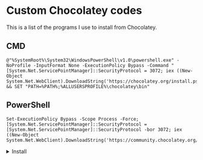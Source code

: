 
# Custom Chocolatey codes
This is a list of the programs I use to install from Chocolatey.

## CMD
    @"%SystemRoot%\System32\WindowsPowerShell\v1.0\powershell.exe" -NoProfile -InputFormat None -ExecutionPolicy Bypass -Command "[System.Net.ServicePointManager]::SecurityProtocol = 3072; iex ((New-Object System.Net.WebClient).DownloadString('https://chocolatey.org/install.ps1('))" && SET "PATH=%PATH%;%ALLUSERSPROFILE%\chocolatey\bin"
## PowerShell
    Set-ExecutionPolicy Bypass -Scope Process -Force; [System.Net.ServicePointManager]::SecurityProtocol = [System.Net.ServicePointManager]::SecurityProtocol -bor 3072; iex ((New-Object System.Net.WebClient).DownloadString('https://community.chocolatey.org/install.ps1'))


<details>
  <summary>Install</summary>
 ## Choco

    choco install choco-protocol-support chocolatey chocolatey-core.extension chocolatey-dotnetfx.extension chocolatey-misc-helpers.extension chocolatey-windowsupdate.extension chocolateygui  -y

 ## Browsers

    choco install firefox googlechrome microsoft-edge opera brave vivaldi safari authy-desktop tor-browser opera-gx -y

 ## Transfer

    choco install qbittorrent  -y

 ## Tools

    choco install 7zip.install phraseexpress powertoys bulkrenameutility sagethumbs  qttabbar phraseexpress.install Ghostscript.app autohotkey.portable file-converter xnviewmp.install irfanview foxitreader caesium.install -y

 ## Security

    choco install ccleaner bulk-crap-uninstaller ccenhancer ccenhancer.install afedteated driverbooster iobit-uninstaller attributechanger Recuva  -y

 ## Runtime

    choco install openal silverlight xna KB2533623 KB2919355 KB2919442 KB2999226 KB3033929 KB3035131 directx vcredist140 vcredist2008 vcredist2010 vcredist2013 vcredist2015 vcredist2017 dotnet dotnetfx chocolatey-dotnetfx.extension dotnet-runtime dotnetcore-desktopruntime dotnetcore3-desktop-runtime jre8 javaruntime silverlight Sudo  -y

 ## Media

    choco install handbrake vlc stremio plexmediaserver kodi metax mp3tag k-litecodecpackfull geforce-experience spotify handbrake musicbee  -y

 ## Editor

    choco install kdenlive obs-studio.install audacity shotcut.install krita gimp  -y

 ## Coding

    choco install filezilla git.install heidisql notepadplusplus.install github-desktop mysql.workbench nodejs.install vscode-insiders.install python  -y

 ## Gaming

    choco install steam-client origin gamesavemanager epicgameslauncher goggalaxy ubisoft-connect bethesdanet launchbox directx vortex  -y

 ## Chat

    choco install whatsapp telegram.install zoom skype  -y

 ## Other

    choco install blender adobe-creative-cloud unity fontbase  -y

</details>


